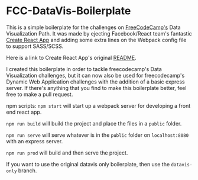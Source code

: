 # FCC-DataVis-Boilerplate

This is a simple boilerplate for the challenges on [FreeCodeCamp's](https://www.freecodecamp.com/)
 Data Visualization Path. It was made by ejecting Facebook/React team's fantastic
 [Create React App](https://facebook.github.io/react/blog/2016/07/22/create-apps-with-no-configuration.html)
 and adding some extra lines on the Webpack config file to support SASS/SCSS.

 Here is a link to Create React App's original [README](https://github.com/facebookincubator/create-react-app/blob/master/README.md).  

I created this boilerplate in order to tackle freecodecamp's Data Visualization challenges, but it can now also be used for freecodecamp's Dynamic Web Application challenges with the addition of a basic express server.  If there's anything that you find to make this boilerplate better, feel free to make a pull request.

npm scripts:
`npm start` will start up a webpack server for developing a front end react app.

`npm run build` will build the project and place the files in a `public` folder.

`npm run serve` will serve whatever is in the `public` folder on `localhost:8080` with an express server.

`npm run prod` will build and then serve the project.

If you want to use the original datavis only boilerplate, then use the `datavis-only` branch.
